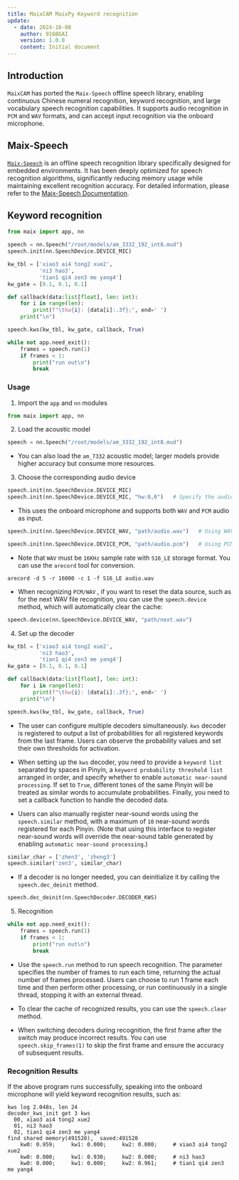 ```yaml
---
title: MaixCAM MaixPy Keyword recognition
update:
  - date: 2024-10-08
    author: 916BGAI
    version: 1.0.0
    content: Initial document
---
```


## Introduction

`MaixCAM` has ported the `Maix-Speech` offline speech library, enabling continuous Chinese numeral recognition, keyword recognition, and large vocabulary speech recognition capabilities. It supports audio recognition in `PCM` and `WAV` formats, and can accept input recognition via the onboard microphone.

## Maix-Speech

[`Maix-Speech`](https://github.com/sipeed/Maix-Speech) is an offline speech recognition library specifically designed for embedded environments. It has been deeply optimized for speech recognition algorithms, significantly reducing memory usage while maintaining excellent recognition accuracy. For detailed information, please refer to the [Maix-Speech Documentation](https://github.com/sipeed/Maix-Speech/blob/master/usage_zh.md).

## Keyword recognition

```python
from maix import app, nn

speech = nn.Speech("/root/models/am_3332_192_int8.mud")
speech.init(nn.SpeechDevice.DEVICE_MIC)

kw_tbl = ['xiao3 ai4 tong2 xue2',
          'ni3 hao3',
          'tian1 qi4 zen3 me yang4']
kw_gate = [0.1, 0.1, 0.1]

def callback(data:list[float], len: int):
    for i in range(len):
        print(f"\tkw{i}: {data[i]:.3f};", end=' ')
    print("\n")

speech.kws(kw_tbl, kw_gate, callback, True)

while not app.need_exit():
    frames = speech.run(1)
    if frames < 1:
        print("run out\n")
        break
```

### Usage

1. Import the `app` and `nn` modules

```python
from maix import app, nn
```

2. Load the acoustic model

```python
speech = nn.Speech("/root/models/am_3332_192_int8.mud")
```

- You can also load the `am_7332` acoustic model; larger models provide higher accuracy but consume more resources.

3. Choose the corresponding audio device

```python
speech.init(nn.SpeechDevice.DEVICE_MIC)
speech.init(nn.SpeechDevice.DEVICE_MIC, "hw:0,0")   # Specify the audio input device
```

- This uses the onboard microphone and supports both `WAV` and `PCM` audio as input.

```python
speech.init(nn.SpeechDevice.DEVICE_WAV, "path/audio.wav")   # Using WAV audio input
```

```python
speech.init(nn.SpeechDevice.DEVICE_PCM, "path/audio.pcm")   # Using PCM audio input
```

- Note that `WAV` must be `16KHz` sample rate with `S16_LE` storage format. You can use the `arecord` tool for conversion.

```shell
arecord -d 5 -r 16000 -c 1 -f S16_LE audio.wav
```

- When recognizing `PCM/WAV` , if you want to reset the data source, such as for the next WAV file recognition, you can use the `speech.device` method, which will automatically clear the cache:

```python
speech.device(nn.SpeechDevice.DEVICE_WAV, "path/next.wav")
```

4. Set up the decoder

```python
kw_tbl = ['xiao3 ai4 tong2 xue2',
          'ni3 hao3',
          'tian1 qi4 zen3 me yang4']
kw_gate = [0.1, 0.1, 0.1]

def callback(data:list[float], len: int):
    for i in range(len):
        print(f"\tkw{i}: {data[i]:.3f};", end=' ')
    print("\n")

speech.kws(kw_tbl, kw_gate, callback, True)
```
- The user can configure multiple decoders simultaneously. `kws` decoder is registered to output a list of probabilities for all registered keywords from the last frame. Users can observe the probability values and set their own thresholds for activation.

- When setting up the `kws` decoder, you need to provide a `keyword list` separated by spaces in Pinyin, a `keyword probability threshold list` arranged in order, and specify whether to enable `automatic near-sound processing`. If set to `True`, different tones of the same Pinyin will be treated as similar words to accumulate probabilities. Finally, you need to set a callback function to handle the decoded data.

- Users can also manually register near-sound words using the `speech.similar` method, with a maximum of `10` near-sound words registered for each Pinyin. (Note that using this interface to register near-sound words will override the near-sound table generated by enabling `automatic near-sound processing`.)

```python
similar_char = ['zhen3', 'zheng3']
speech.similar('zen3', similar_char)
```

- If a decoder is no longer needed, you can deinitialize it by calling the `speech.dec_deinit` method.

```python
speech.dec_deinit(nn.SpeechDecoder.DECODER_KWS)
```

5. Recognition

```python
while not app.need_exit():
    frames = speech.run(1)
    if frames < 1:
        print("run out\n")
        break
```

- Use the `speech.run` method to run speech recognition. The parameter specifies the number of frames to run each time, returning the actual number of frames processed. Users can choose to run 1 frame each time and then perform other processing, or run continuously in a single thread, stopping it with an external thread.

- To clear the cache of recognized results, you can use the `speech.clear` method.

- When switching decoders during recognition, the first frame after the switch may produce incorrect results. You can use `speech.skip_frames(1)` to skip the first frame and ensure the accuracy of subsequent results.

### Recognition Results

If the above program runs successfully, speaking into the onboard microphone will yield keyword recognition results, such as:

```shell
kws log 2.048s, len 24
decoder_kws_init get 3 kws
  00, xiao3 ai4 tong2 xue2
  01, ni3 hao3
  02, tian1 qi4 zen3 me yang4
find shared memory(491520),  saved:491520
    kw0: 0.959; 	kw1: 0.000; 	kw2: 0.000;     # xiao3 ai4 tong2 xue2
    kw0: 0.000; 	kw1: 0.930; 	kw2: 0.000;     # ni3 hao3
    kw0: 0.000; 	kw1: 0.000; 	kw2: 0.961;     # tian1 qi4 zen3 me yang4
```